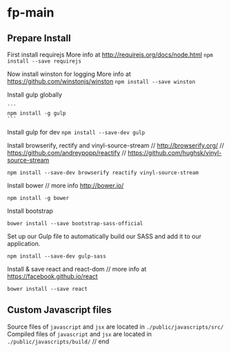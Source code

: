 # fp-main

## Prepare Install 

First install requirejs
More info at http://requirejs.org/docs/node.html
    ```
    npm install --save requirejs
    ```

Now install winston for logging
More info at https://github.com/winstonjs/winston
    ```
  npm install --save winston
    ```

Install gulp globally

    ```
    npm install -g gulp
    ```

Install gulp for dev
    ```
    npm install --save-dev gulp
    ```

Install browserify, rectify and vinyl-source-stream
// http://browserify.org/
// https://github.com/andreypopp/reactify
// https://github.com/hughsk/vinyl-source-stream
  ```
  npm install --save-dev browserify reactify vinyl-source-stream
  ```

Install bower
// more info http://bower.io/
  ```
  npm install -g bower
  ```

Install bootstrap
  ```
  bower install --save bootstrap-sass-official
  ```

Set up our Gulp file to automatically build our SASS and add it to our application.
  ```
  npm install --save-dev gulp-sass
  ```

Install & save react and react-dom
// more info at https://facebook.github.io/react
  ```
  bower install --save react
  ```

## Custom Javascript files
Source files of `javascript` and `jsx` are located in `./public/javascripts/src/`
Compiled files of `javascript` and `jsx` are located in `./public/javascripts/build/`
// end
